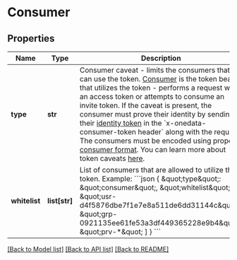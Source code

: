 # Consumer

## Properties
Name | Type | Description | Notes
------------ | ------------- | ------------- | -------------
**type** | **str** | Consumer caveat - limits the consumers that can use the token. [Consumer](https://onedata.org/#/home/documentation/doc/using_onedata/tokens[consumer].html) is the token bearer that utilizes the token - performs a request with an access token or attempts to consume an invite token. If the caveat is present, the consumer must prove their identity by sending their [identity token](https://onedata.org/#/home/documentation/doc/using_onedata/tokens[identity-tokens].html) in the &#x60;x-onedata-consumer-token header&#x60; along with the request. The consumers must be encoded using proper [consumer format](https://onedata.org/#/home/documentation/doc/using_onedata/tokens[consumer].html).  You can learn more about token caveats [here](https://onedata.org/#/home/documentation/doc/using_onedata/tokens[token-caveats].html).  | [optional] 
**whitelist** | **list[str]** | List of consumers that are allowed to utilize the token.  Example: &#x60;&#x60;&#x60;json   {     \&quot;type\&quot;: \&quot;consumer\&quot;,     \&quot;whitelist\&quot;: [       \&quot;usr-d4f5876dbe7f1e7e8a511de6dd31144c\&quot;,       \&quot;grp-0921135ee61fe53a3df449365228e9b4\&quot;,       \&quot;prv-*\&quot;     ]   } &#x60;&#x60;&#x60;  | [optional] 

[[Back to Model list]](../README.md#documentation-for-models) [[Back to API list]](../README.md#documentation-for-api-endpoints) [[Back to README]](../README.md)

